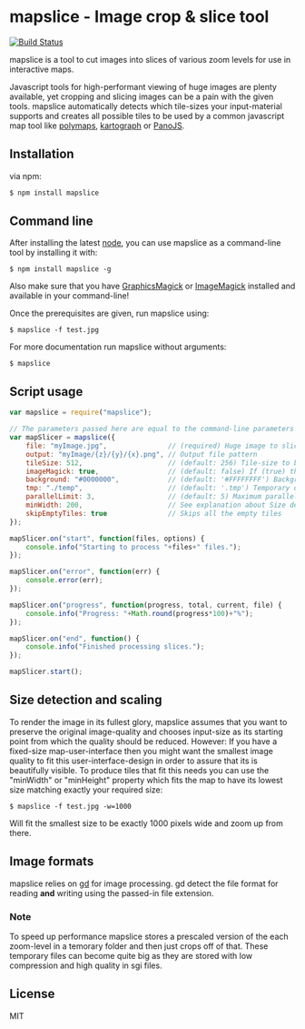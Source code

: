 # mapslice - Image crop & slice tool

[![Build Status](https://travis-ci.org/martinheidegger/mapslice.svg?branch=master)](https://travis-ci.org/martinheidegger/mapslice)

mapslice is a tool to cut images into slices of various zoom levels for use in interactive maps.

Javascript tools for high-performant viewing of huge images are plenty available, yet cropping and slicing images can be a pain with the given tools.
mapslice automatically detects which tile-sizes your input-material supports and creates all possible tiles to be used by a common javascript map tool
like [polymaps](http://polymaps.org/), [kartograph](http://kartograph.org/) or [PanoJS](http://www.dimin.net/software/panojs/).

## Installation

via npm:

```bash
$ npm install mapslice
```

## Command line

After installing the latest [node](http://nodejs.org/), you can use mapslice as a command-line tool by installing it with:

```console
$ npm install mapslice -g
```

Also make sure that you have [GraphicsMagick](http://www.graphicsmagick.org/README.html) or [ImageMagick](http://www.imagemagick.org/script/binary-releases.php) installed and available in your command-line!

Once the prerequisites are given, run mapslice using:

```console
$ mapslice -f test.jpg
```

For more documentation run mapslice without arguments:

```console
$ mapslice
```


## Script usage

```JavaScript
var mapslice = require("mapslice");

// The parameters passed here are equal to the command-line parameters
var mapSlicer = mapslice({
    file: "myImage.jpg",               // (required) Huge image to slice
    output: "myImage/{z}/{y}/{x}.png", // Output file pattern
    tileSize: 512,                     // (default: 256) Tile-size to be used
    imageMagick: true,                 // (default: false) If (true) then use ImageMagick instead of GraphicsMagick
    background: "#0000000",            // (default: '#FFFFFFFF') Background color to be used for the tiles. More: http://ow.ly/rsluD
    tmp: "./temp",                     // (default: '.tmp') Temporary directory to be used to store helper files
    parallelLimit: 3,                  // (default: 5) Maximum parallel tasks to be run at the same time (warning: processes can consume a lot of memory!)
    minWidth: 200,                     // See explanation about Size detection below
    skipEmptyTiles: true               // Skips all the empty tiles
});

mapSlicer.on("start", function(files, options) {
    console.info("Starting to process "+files+" files.");
});

mapSlicer.on("error", function(err) {
    console.error(err);
});

mapSlicer.on("progress", function(progress, total, current, file) {
    console.info("Progress: "+Math.round(progress*100)+"%");
});

mapSlicer.on("end", function() {
    console.info("Finished processing slices.");
});

mapSlicer.start();
```

## Size detection and scaling

To render the image in its fullest glory, mapslice assumes that you want to preserve the original image-quality and chooses input-size as its starting point from which the quality should be reduced. However: If you have a fixed-size map-user-interface then you might want the smallest image quality to fit this user-interface-design in order to assure that its is beautifully visible. To produce tiles that fit this needs you can use the "minWidth" or "minHeight" property which fits the map to have its lowest size matching exactly your required size:

```console
$ mapslice -f test.jpg -w=1000
```

Will fit the smallest size to be exactly 1000 pixels wide and zoom up from there.

## Image formats

mapslice relies on [gd](https://github.com/mikesmullin/node-gd) for image processing. gd detect the file format for reading **and** writing using the passed-in file extension.

### Note

To speed up performance mapslice stores a prescaled version of the each zoom-level in a temorary folder and then just crops off of that. These temporary files can become quite big as they are stored with low compression and high quality in sgi files.

## License

MIT




